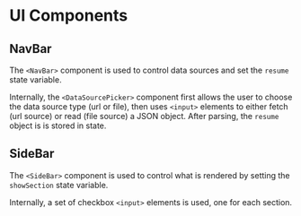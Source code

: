 # UI Components

## NavBar

The `<NavBar>` component is used to control data sources and set the `resume` state variable.

Internally, the `<DataSourcePicker>` component first allows the user to choose the data source type (url or file), then uses `<input>` elements to either fetch (url source) or read (file source) a JSON object. After parsing, the `resume` object is is stored in state.

## SideBar

The `<SideBar>` component is used to control what is rendered by setting the `showSection` state variable.

Internally, a set of checkbox `<input>` elements is used, one for each section.
